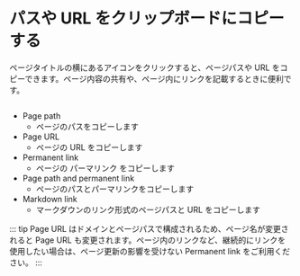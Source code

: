 # パスや URL をクリップボードにコピーする

ページタイトルの横にあるアイコンをクリックすると、ページパスや URL をコピーできます。ページ内容の共有や、ページ内にリンクを記載するときに便利です。

<img :src="$withBase('/assets/images/copy_to_clipboard.png')" alt="">

- Page path
  - ページのパスをコピーします
- Page URL
  - ページの URL をコピーします
- Permanent link
  - ページの パーマリンク をコピーします
- Page path and permanent link
  - ページのパスとパーマリンクをコピーします
- Markdown link
  - マークダウンのリンク形式のページパスと URL をコピーします

::: tip
Page URL はドメインとページパスで構成されるため、ページ名が変更されると Page URL も変更されます。ページ内のリンクなど、継続的にリンクを使用したい場合は、ページ更新の影響を受けない Permanent link をご利用ください。
:::
